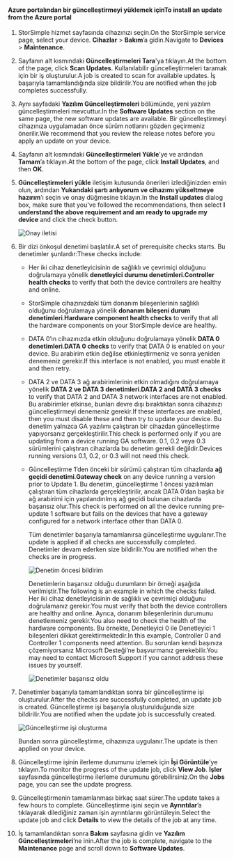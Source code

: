 <!--author=alkohli last changed: 02/06/17-->

#### <a name="to-install-an-update-from-the-azure-portal"></a><span data-ttu-id="f67eb-101">Azure portalından bir güncelleştirmeyi yüklemek için</span><span class="sxs-lookup"><span data-stu-id="f67eb-101">To install an update from the Azure portal</span></span>

1. <span data-ttu-id="f67eb-102">StorSimple hizmet sayfasında cihazınızı seçin.</span><span class="sxs-lookup"><span data-stu-id="f67eb-102">On the StorSimple service page, select your device.</span></span> <span data-ttu-id="f67eb-103">**Cihazlar** > **Bakım**’a gidin.</span><span class="sxs-lookup"><span data-stu-id="f67eb-103">Navigate to **Devices** > **Maintenance**.</span></span>
2. <span data-ttu-id="f67eb-104">Sayfanın alt kısmındaki **Güncelleştirmeleri Tara**'ya tıklayın.</span><span class="sxs-lookup"><span data-stu-id="f67eb-104">At the bottom of the page, click **Scan Updates**.</span></span> <span data-ttu-id="f67eb-105">Kullanılabilir güncelleştirmeleri taramak için bir iş oluşturulur.</span><span class="sxs-lookup"><span data-stu-id="f67eb-105">A job is created to scan for available updates.</span></span> <span data-ttu-id="f67eb-106">İş başarıyla tamamlandığında size bildirilir.</span><span class="sxs-lookup"><span data-stu-id="f67eb-106">You are notified when the job completes successfully.</span></span>
3. <span data-ttu-id="f67eb-107">Aynı sayfadaki **Yazılım Güncelleştirmeleri** bölümünde, yeni yazılım güncelleştirmeleri mevcuttur.</span><span class="sxs-lookup"><span data-stu-id="f67eb-107">In the **Software Updates** section on the same page, the new software updates are available.</span></span> <span data-ttu-id="f67eb-108">Bir güncelleştirmeyi cihazınıza uygulamadan önce sürüm notlarını gözden geçirmeniz önerilir.</span><span class="sxs-lookup"><span data-stu-id="f67eb-108">We recommend that you review the release notes before you apply an update on your device.</span></span>
4. <span data-ttu-id="f67eb-109">Sayfanın alt kısmındaki **Güncelleştirmeleri Yükle**’ye ve ardından **Tamam**’a tıklayın.</span><span class="sxs-lookup"><span data-stu-id="f67eb-109">At the bottom of the page, click **Install Updates**, and then **OK**.</span></span>
5. <span data-ttu-id="f67eb-110">**Güncelleştirmeleri yükle** iletişim kutusunda önerileri izlediğinizden emin olun, ardından **Yukarıdaki şartı anlıyorum ve cihazımı yükseltmeye hazırım**’ı seçin ve onay düğmesine tıklayın.</span><span class="sxs-lookup"><span data-stu-id="f67eb-110">In the **Install updates** dialog box, make sure that you've followed the recommendations, then select **I understand the above requirement and am ready to upgrade my device** and click the check button.</span></span>
   
    ![Onay iletisi](./media/storsimple-install-update2-via-portal/InstallUpdate12_2M.png)
6. <span data-ttu-id="f67eb-112">Bir dizi önkoşul denetimi başlatılır.</span><span class="sxs-lookup"><span data-stu-id="f67eb-112">A set of prerequisite checks starts.</span></span> <span data-ttu-id="f67eb-113">Bu denetimler şunlardır:</span><span class="sxs-lookup"><span data-stu-id="f67eb-113">These checks include:</span></span>
   
   * <span data-ttu-id="f67eb-114">Her iki cihaz denetleyicisinin de sağlıklı ve çevrimiçi olduğunu doğrulamaya yönelik **denetleyici durumu denetimleri**.</span><span class="sxs-lookup"><span data-stu-id="f67eb-114">**Controller health checks** to verify that both the device controllers are healthy and online.</span></span>
   * <span data-ttu-id="f67eb-115">StorSimple cihazınızdaki tüm donanım bileşenlerinin sağlıklı olduğunu doğrulamaya yönelik **donanım bileşeni durum denetimleri**.</span><span class="sxs-lookup"><span data-stu-id="f67eb-115">**Hardware component health checks** to verify that all the hardware components on your StorSimple device are healthy.</span></span>
   * <span data-ttu-id="f67eb-116">DATA 0’ın cihazınızda etkin olduğunu doğrulamaya yönelik **DATA 0 denetimleri**.</span><span class="sxs-lookup"><span data-stu-id="f67eb-116">**DATA 0 checks** to verify that DATA 0 is enabled on your device.</span></span> <span data-ttu-id="f67eb-117">Bu arabirim etkin değilse etkinleştirmeniz ve sonra yeniden denemeniz gerekir.</span><span class="sxs-lookup"><span data-stu-id="f67eb-117">If this interface is not enabled, you must enable it and then retry.</span></span>
   * <span data-ttu-id="f67eb-118">DATA 2 ve DATA 3 ağ arabirimlerinin etkin olmadığını doğrulamaya yönelik **DATA 2 ve DATA 3 denetimleri**.</span><span class="sxs-lookup"><span data-stu-id="f67eb-118">**DATA 2 and DATA 3 checks** to verify that DATA 2 and DATA 3 network interfaces are not enabled.</span></span> <span data-ttu-id="f67eb-119">Bu arabirimler etkinse, bunları devre dışı bıraktıktan sonra cihazınızı güncelleştirmeyi denemeniz gerekir.</span><span class="sxs-lookup"><span data-stu-id="f67eb-119">If these interfaces are enabled, then you must disable these and then try to update your device.</span></span> <span data-ttu-id="f67eb-120">Bu denetim yalnızca GA yazılımı çalıştıran bir cihazdan güncelleştirme yapıyorsanız gerçekleştirilir.</span><span class="sxs-lookup"><span data-stu-id="f67eb-120">This check is performed only if you are updating from a device running GA software.</span></span> <span data-ttu-id="f67eb-121">0.1, 0.2 veya 0.3 sürümlerini çalıştıran cihazlarda bu denetim gerekli değildir.</span><span class="sxs-lookup"><span data-stu-id="f67eb-121">Devices running versions 0.1, 0.2, or 0.3 will not need this check.</span></span>
   * <span data-ttu-id="f67eb-122">Güncelleştirme 1’den önceki bir sürümü çalıştıran tüm cihazlarda **ağ geçidi denetimi**.</span><span class="sxs-lookup"><span data-stu-id="f67eb-122">**Gateway check** on any device running a version prior to Update 1.</span></span> <span data-ttu-id="f67eb-123">Bu denetim, güncelleştirme 1 öncesi yazılımları çalıştıran tüm cihazlarda gerçekleştirilir, ancak DATA 0’dan başka bir ağ arabirimi için yapılandırılmış ağ geçidi bulunan cihazlarda başarısız olur.</span><span class="sxs-lookup"><span data-stu-id="f67eb-123">This check is performed on all the device running pre-update 1 software but fails on the devices that have a gateway configured for a network interface other than DATA 0.</span></span>
     
     <span data-ttu-id="f67eb-124">Tüm denetimler başarıyla tamamlanırsa güncelleştirme uygulanır.</span><span class="sxs-lookup"><span data-stu-id="f67eb-124">The update is applied if all checks are successfully completed.</span></span> <span data-ttu-id="f67eb-125">Denetimler devam ederken size bildirilir.</span><span class="sxs-lookup"><span data-stu-id="f67eb-125">You are notified when the checks are in progress.</span></span>
     
     ![Denetim öncesi bildirim](./media/storsimple-install-update2-via-portal/InstallUpdate12_3M.png)
     
     <span data-ttu-id="f67eb-127">Denetimlerin başarısız olduğu durumların bir örneği aşağıda verilmiştir.</span><span class="sxs-lookup"><span data-stu-id="f67eb-127">The following is an example in which the checks failed.</span></span> <span data-ttu-id="f67eb-128">Her iki cihaz denetleyicisinin de sağlıklı ve çevrimiçi olduğunu doğrulamanız gerekir.</span><span class="sxs-lookup"><span data-stu-id="f67eb-128">You must verify that both the device controllers are healthy and online.</span></span> <span data-ttu-id="f67eb-129">Ayrıca, donanım bileşenlerinin durumunu denetlemeniz gerekir.</span><span class="sxs-lookup"><span data-stu-id="f67eb-129">You also need to check the health of the hardware components.</span></span> <span data-ttu-id="f67eb-130">Bu örnekte, Denetleyici 0 ile Denetleyici 1 bileşenleri dikkat gerektirmektedir.</span><span class="sxs-lookup"><span data-stu-id="f67eb-130">In this example, Controller 0 and Controller 1 components need attention.</span></span> <span data-ttu-id="f67eb-131">Bu sorunları kendi başınıza çözemiyorsanız Microsoft Desteği’ne başvurmanız gerekebilir.</span><span class="sxs-lookup"><span data-stu-id="f67eb-131">You may need to contact Microsoft Support if you cannot address these issues by yourself.</span></span>
     
       ![Denetimler başarısız oldu](./media/storsimple-install-update2-via-portal/HCS_PreUpgradeChecksFailed-include.png)
7. <span data-ttu-id="f67eb-133">Denetimler başarıyla tamamlandıktan sonra bir güncelleştirme işi oluşturulur.</span><span class="sxs-lookup"><span data-stu-id="f67eb-133">After the checks are successfully completed, an update job is created.</span></span> <span data-ttu-id="f67eb-134">Güncelleştirme işi başarıyla oluşturulduğunda size bildirilir.</span><span class="sxs-lookup"><span data-stu-id="f67eb-134">You are notified when the update job is successfully created.</span></span>
   
    ![Güncelleştirme işi oluşturma](./media/storsimple-install-update2-via-portal/InstallUpdate12_44M.png)
   
    <span data-ttu-id="f67eb-136">Bundan sonra güncelleştirme, cihazınıza uygulanır.</span><span class="sxs-lookup"><span data-stu-id="f67eb-136">The update is then applied on your device.</span></span>
    
8. <span data-ttu-id="f67eb-137">Güncelleştirme işinin ilerleme durumunu izlemek için **İşi Görüntüle**’ye tıklayın.</span><span class="sxs-lookup"><span data-stu-id="f67eb-137">To monitor the progress of the update job, click **View Job**.</span></span> <span data-ttu-id="f67eb-138">**İşler** sayfasında güncelleştirme ilerleme durumunu görebilirsiniz.</span><span class="sxs-lookup"><span data-stu-id="f67eb-138">On the **Jobs** page, you can see the update progress.</span></span>
9. <span data-ttu-id="f67eb-139">Güncelleştirmenin tamamlanması birkaç saat sürer.</span><span class="sxs-lookup"><span data-stu-id="f67eb-139">The update takes a few hours to complete.</span></span> <span data-ttu-id="f67eb-140">Güncelleştirme işini seçin ve **Ayrıntılar**’a tıklayarak dilediğiniz zaman işin ayrıntılarını görüntüleyin.</span><span class="sxs-lookup"><span data-stu-id="f67eb-140">Select the update job and click **Details** to view the details of the job at any time.</span></span>
10. <span data-ttu-id="f67eb-141">İş tamamlandıktan sonra **Bakım** sayfasına gidin ve **Yazılım Güncelleştirmeleri**’ne inin.</span><span class="sxs-lookup"><span data-stu-id="f67eb-141">After the job is complete, navigate to the **Maintenance** page and scroll down to **Software Updates**.</span></span>

